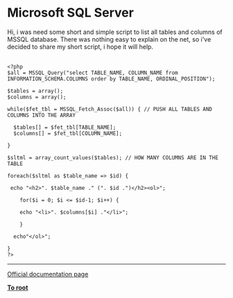 # Microsoft SQL Server



Hi, i was need some short and simple script to list all tables and columns of MSSQL database. There was nothing easy to explain on the net, so i&apos;ve decided to share my short script, i hope it will help.<br><br>

```
<?php
$all = MSSQL_Query("select TABLE_NAME, COLUMN_NAME from INFORMATION_SCHEMA.COLUMNS order by TABLE_NAME, ORDINAL_POSITION");

$tables = array();
$columns = array();

while($fet_tbl = MSSQL_Fetch_Assoc($all)) { // PUSH ALL TABLES AND COLUMNS INTO THE ARRAY

  $tables[] = $fet_tbl[TABLE_NAME];
  $columns[] = $fet_tbl[COLUMN_NAME];

}

$sltml = array_count_values($tables); // HOW MANY COLUMNS ARE IN THE TABLE

foreach($sltml as $table_name => $id) {
 
 echo "<h2>". $table_name ." (". $id .")</h2><ol>";
 
    for($i = 0; $i <= $id-1; $i++) {
    
    echo "<li>". $columns[$i] ."</li>";
    
    }
    
  echo"</ol>";
 
}
?>
```
  

---

[Official documentation page](https://www.php.net/manual/en/book.mssql.php)

**[To root](/README.md)**